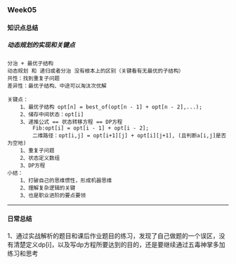 ### Week05

#### 知识点总结

##### 动态规划的实现和关键点

```
分治 + 最优子结构
动态规划 和 递归或者分治 没有根本上的区别（关键看有无最优的子结构）
共性：找到重复子问题
差异性：最优子结构、中途可以淘汰次优解

关键点：
	1、最优子结构 opt[n] = best_of(opt[n - 1] + opt[n - 2],...);
	2、储存中间状态：opt[i]
	3、递推公式 == 状态转移方程 == DP方程
		Fib:opt[i] = opt[i - 1] + opt[i - 2];
		二维路径：opt[i,j] = opt[i+1][j] + opt[i][j+1], (且判断a[i,j]是否为空地)
	1、重复子问题
	2、状态定义数组
	3、DP方程
小结：
	1、打破自己的思维惯性，形成机器思维
	2、理解复杂逻辑的关键
	3、也是职业进阶的要点要领
```

------

#### 日常总结

1、通过实战解析的题目和课后作业题目的练习，发现了自己做题的一个误区，没有清楚定义dp[i]，以及写dp方程所要达到的目的，还是要继续通过五毒神掌多加练习和思考

